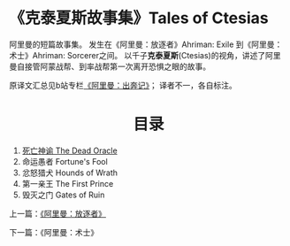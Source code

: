 # 《克泰夏斯故事集》Tales of Ctesias

阿里曼的短篇故事集。
发生在《阿里曼：放逐者》Ahriman: Exile 到《阿里曼：术士》Ahriman: Sorcerer之间。
以千子**克泰夏斯**\(Ctesias\)的视角，讲述了阿里曼自接管阿蒙战帮、到率战帮第一次离开恐惧之眼的故事。

原译文汇总见b站专栏[《阿里曼：出奔记》](https://www.bilibili.com/read/readlist/rl724148)；
译者不一，各自标注。

<div align="center">
<h1>目录</h1>
</div>

1. [死亡神谕 The Dead Oracle](Ahriman/TalesOfCtesias/TheDeadOracle.md)
2. 命运愚者 Fortune's Fool
3. 忿怒猎犬 Hounds of Wrath
4. 第一亲王 The First Prince
5. 毁灭之门 Gates of Ruin


上一篇：[《阿里曼：放逐者》](../AhrimanExile/AhrimanExileIndex.md)

下一篇：《阿里曼：术士》
